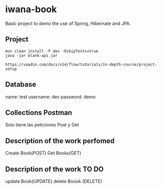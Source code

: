 # iwana-book
Basic project to demo the use of Spring, Hibernate and JPA.


## Project 

```
mvn clean install -P dev -DskipTests=true
java -jar blank-api.jar

https://vaadin.com/docs/v14/flow/tutorials/in-depth-course/project-setup
```

## Database

name: test
username: dev
password: demo


## Collections Postman
Solo tiene las peticiones Post y Get

## Description of the work perfomed

Create Book(POST)
Get Books(GET)


## Description of the work TO DO

update Book(UPDATE)
delete Boook (DELETE)

